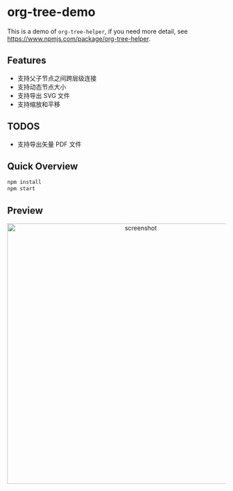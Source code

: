# org-tree-demo

This is a demo of `org-tree-helper`, if you need more detail, see https://www.npmjs.com/package/org-tree-helper.

## Features

- 支持父子节点之间跨层级连接
- 支持动态节点大小
- 支持导出 SVG 文件
- 支持缩放和平移

## TODOS

- 支持导出矢量 PDF 文件

## Quick Overview

```sh
npm install
npm start
```

## Preview

<p align='center'>
<img src='https://uploads.codesandbox.io/uploads/user/7824cf44-e95e-41df-a928-7310109a8df0/SwJo-screenshot.png' width='600' alt='screenshot'>
</p>
